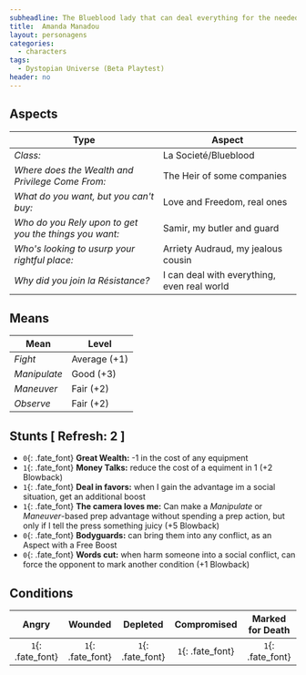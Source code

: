 ```yaml
---
subheadline: The Blueblood lady that can deal everything for the needed love from _Dystopian Universe_
title:  Amanda Manadou
layout: personagens
categories:
  - characters
tags:
  - Dystopian Universe (Beta Playtest)
header: no
---
```


## Aspects

| __Type__                                               |   __Aspect__                                |
|--------------------------------------------------------|---------------------------------------------|
| _Class:_                                               | La Societé/Blueblood                        |
| _Where does the Wealth and Privilege Come From:_       | The Heir of some companies                  |
| _What do you want, but you can't buy:_                 | Love and Freedom, real ones                 |
| _Who do you Rely upon to get you the things you want:_ | Samir, my butler and guard                  |
| _Who's looking to usurp your rightful place:_          | Arriety Audraud, my jealous cousin          |
| _Why did you join la Résistance?_                      | I can deal with everything, even real world |

## Means

| __Mean__     | __Level__    |
|--------------|--------------|
| _Fight_      | Average (+1) |
| _Manipulate_ | Good (+3)    |
| _Maneuver_   | Fair (+2)    |
| _Observe_    | Fair (+2)    |

## Stunts [ Refresh: 2 ]

+ `0`{: .fate_font} __Great Wealth:__ -1 in the cost of any equipment
+ `1`{: .fate_font} __Money Talks:__ reduce the cost of a equiment in 1 (+2 Blowback)
+ `1`{: .fate_font} __Deal in favors:__ when I gain the advantage im a social situation, get an additional boost
+ `1`{: .fate_font} __The camera loves me:__ Can make a _Manipulate_ or _Maneuver_-based prep advantage without spending a prep action, but only if I tell the press something juicy (+5 Blowback)
+ `0`{: .fate_font} __Bodyguards:__ can bring them into any conflict, as an Aspect with a Free Boost
+ `0`{: .fate_font} __Words cut:__ when harm someone into a social conflict, can force the opponent to mark another condition (+1 Blowback)

## Conditions

| __Angry__ | __Wounded__ | __Depleted__ | __Compromised__ | __Marked for Death__ |
|:---------:|:-----------:|:------------:|:---------------:|:--------------------:|
| `1`{: .fate_font} | `1`{: .fate_font} | `1`{: .fate_font} | `1`{: .fate_font} | `1`{: .fate_font} |
